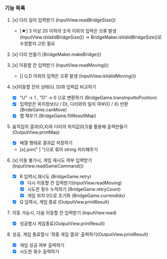 ### 기능 목록

1. [x] 다리 길이 입력받기 (InputView.readBridgeSize())

   - [★] 3 이상 20 이하의 숫자 이외의 입력은 오류 발생(InputView.isValidBridgeSize())
     -> BridgeMaker.isValidBridgeSize()로 수정할지 고민 필요

2. [x] 다리 만들기 (BridgeMaker.makeBridge())

3. [x] 이동할 칸 입력받기 (InputView.readMoving())

   - [] U,D 이외의 입력은 오류 발생 (InputView.isValidMoving())

4. [x]이동할 칸의 상태(U, D)와 입력값 비교하기

   - [x] "U" -> 1 , "D" -> 0 으로 변환하기 (BridgeGame.transInputtoPosition)
   - [x] 입력받은 위치정보(U / D), 다리와의 일치 여부(O / X) 반환 (BrideGame.canMove)
   - [x] 맵 채우기 (BridgeGame.fillResultMap)

5. 움직임의 결과(O,X)와 다리의 위치값(0,1)를 활용해 출력만들기 (OutputView.printMap)

   - [x] 배열 형태로 결과값 저장하기
   - [x].join(" | ")으로 묶어 string 처리해주기

6. [x] 이동 불가시, 게임 재시도 여부 입력받기 (InputView.readGameCommand())

   - [x] R 입력시,재시도 (BridgeGame.retry)
     - [x] 다시 이동할 칸 입력받기(InputView.readMoving)
     - [x] 시도한 횟수 누적하기 (BridgeGame.retryCount)
     - [x] 게임 위치 0으로 초기화 (BridgeGame.currendIdx)
   - [x] Q 입력시, 게임 종료 (OutputView.printResult)

7. 이동 가능시, 다음 이동할 칸 입력받기 (InputView.read)

   - [x] 성공할시 게임종료(OutputView.printResult)

8. 성공, 게임 종료할시 '최종 게임 결과' 출력하기(OutputView.printResult)
   - [x] 게임 성공 여부 출력하기
   - [x] 시도한 횟수 출력하기
